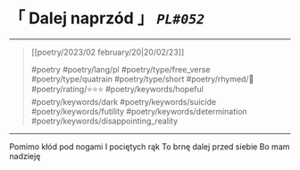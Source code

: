 # &#12300; Dalej naprzód &#12301; *`PL#052`*

---

> [[poetry/2023/02 february/20|20/02/23]]
> 
> #poetry 
> #poetry/lang/pl 
> #poetry/type/free_verse #poetry/type/quatrain #poetry/type/short 
> #poetry/rhymed/🔴 
> #poetry/rating/⭐⭐⭐ 
> #poetry/keywords/hopeful #poetry/keywords/dark #poetry/keywords/suicide #poetry/keywords/futility #poetry/keywords/determination #poetry/keywords/disappointing_reality 

---

Pomimo kłód pod nogami
I pociętych rąk
To brnę dalej przed siebie
Bo mam nadzieję